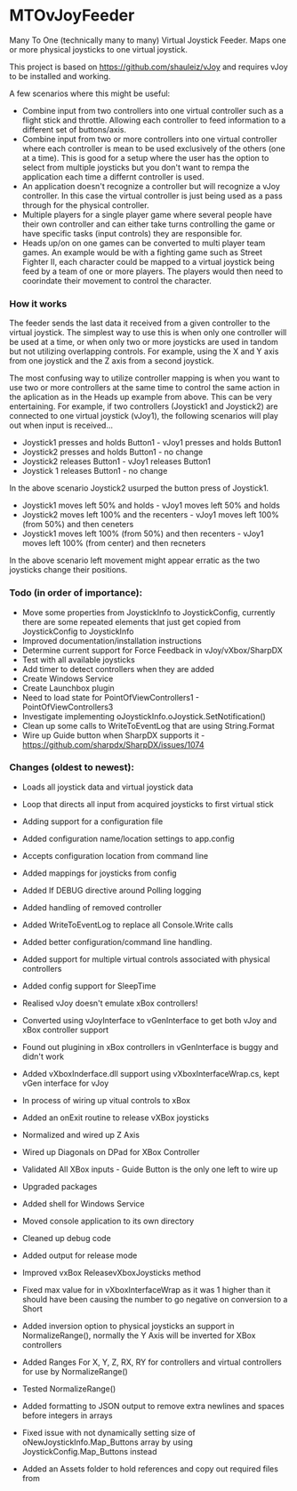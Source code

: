 # MTOvJoyFeeder
Many To One (technically many to many) Virtual Joystick Feeder. Maps one or more physical joysticks to one virtual joystick.

This project is based on https://github.com/shauleiz/vJoy and requires vJoy to be installed and working.

A few scenarios where this might be useful:

* Combine input from two controllers into one virtual controller such as a flight stick and throttle. Allowing each controller to feed information to a different set of buttons/axis.
* Combine input from two or more controllers into one virtual controller where each controller is mean to be used exclusively of the others (one at a time). This is good for a setup where the user has the option to select from multiple joysticks but you don't want to rempa the application each time a differnt controller is used.
* An application doesn't recognize a controller but will recognize a vJoy controller. In this case the virtual controller is just being used as a pass through for the physical controller.
* Multiple players for a single player game where several people have their own controller and can either take turns controlling the game or have specific tasks (input controls) they are responsible for.
* Heads up/on on one games can be converted to multi player team games. An example would be with a fighting game such as Street Fighter II, each character could be mapped to a virtual joystick being feed by a team of one or more players. The players would then need to coorindate their movement to control the character.

### How it works

The feeder sends the last data it received from a given controller to the virtual joystick. The simplest way to use this is when only one controller will be used at a time, or when only two or more joysticks are used in tandom but not utilizing overlapping controls. For example, using the X and Y axis from one joystick and the Z axis from a second joystick.

The most confusing way to utilize controller mapping is when you want to use two or more controllers at the same time to control the same action in the aplication as in the Heads up example from above. This can be very entertaining. For example, if two controllers (Joystick1 and Joystick2) are connected to one virtual joystick (vJoy1), the following scenarios will play out when input is received...

* Joystick1 presses and holds Button1 - vJoy1 presses and holds Button1
* Joystick2 presses and holds Button1 - no change
* Joystick2 releases Button1 - vJoy1 releases Button1
* Joystick 1 releases Button1 - no change

In the above scenario Joystick2 usurped the button press of Joystick1.

* Joystick1 moves left 50% and holds - vJoy1 moves left 50% and holds
* Joystick2 moves left 100% and the recenters - vJoy1 moves left 100% (from 50%) and then ceneters
* Joystick1 moves left 100% (from 50%) and then recenters - vJoy1 moves left 100% (from center) and then recneters

In the above scenario left movement might appear erratic as the two joysticks change their positions.

### Todo (in order of importance):

* Move some properties from JoystickInfo to JoystickConfig, currently there are some repeated elements that just get copied from JoystickConfig to JoystickInfo
* Improved documentation/installation instructions
* Determine current support for Force Feedback in vJoy/vXbox/SharpDX
* Test with all available joysticks
* Add timer to detect controllers when they are added
* Create Windows Service
* Create Launchbox plugin
* Need to load state for PointOfViewControllers1 - PointOfViewControllers3
* Investigate implementing oJoystickInfo.oJoystick.SetNotification()
* Clean up some calls to WriteToEventLog that are using String.Format
* Wire up Guide button when SharpDX supports it - https://github.com/sharpdx/SharpDX/issues/1074

### Changes (oldest to newest):

* Loads all joystick data and virtual joystick data
* Loop that directs all input from acquired joysticks to first virtual stick
* Adding support for a configuration file

* Added configuration name/location settings to app.config
* Accepts configuration location from command line
* Added mappings for joysticks from config
* Added If DEBUG directive around Polling logging
* Added handling of removed controller

* Added WriteToEventLog to replace all Console.Write calls
* Added better configuration/command line handling.
* Added support for multiple virtual controls associated with physical controllers
* Added config support for SleepTime

* Realised vJoy doesn't emulate xBox controllers!
* Converted using vJoyInterface to vGenInterface to get both vJoy and xBox controller support
* Found out plugining in xBox controllers in vGenInterface is buggy and didn't work
* Added vXboxInderface.dll support using vXboxInterfaceWrap.cs, kept vGen interface for vJoy
* In process of wiring up vitual controls to xBox
* Added an onExit routine to release vXBox joysticks

* Normalized and wired up Z Axis

* Wired up Diagonals on DPad for XBox Controller
* Validated All XBox inputs - Guide Button is the only one left to wire up

* Upgraded packages 
* Added shell for Windows Service
* Moved console application to its own directory

* Cleaned up debug code
* Added output for release mode
* Improved vxBox ReleasevXboxJoysticks method
* Fixed max value for in vXboxInterfaceWrap as it was 1 higher than it should have been causing the number to go negative on conversion to a Short

* Added inversion option to physical joysticks an support in NormalizeRange(), normally the Y Axis will be inverted for XBox controllers
* Added Ranges For X, Y, Z, RX, RY for controllers and virtual controllers for use by NormalizeRange() 

* Tested NormalizeRange()
* Added formatting to JSON output to remove extra newlines and spaces before integers in arrays
* Fixed issue with not dynamically setting size of oNewJoystickInfo.Map_Buttons array by using JoystickConfig.Map_Buttons instead
* Added an Assets folder to hold references and copy out required files from